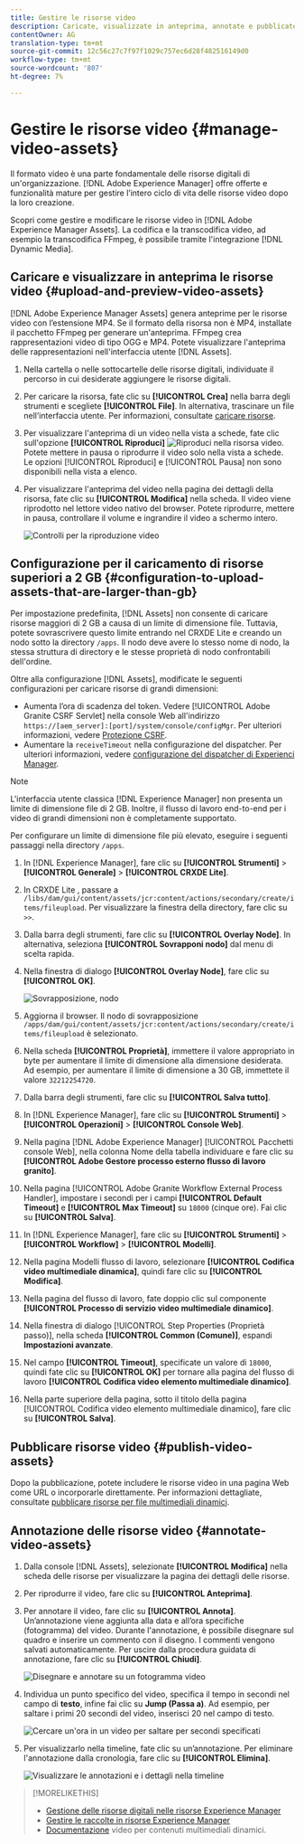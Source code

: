 ```yaml
---
title: Gestire le risorse video
description: Caricate, visualizzate in anteprima, annotate e pubblicate le risorse video in [!DNL Adobe Experience Manager].
contentOwner: AG
translation-type: tm+mt
source-git-commit: 12c56c27c7f97f1029c757ec6d28f482516149d0
workflow-type: tm+mt
source-wordcount: '807'
ht-degree: 7%

---
```



# Gestire le risorse video {#manage-video-assets}

Il formato video è una parte fondamentale delle risorse digitali di un&#39;organizzazione. [!DNL Adobe Experience Manager] offre offerte e funzionalità mature per gestire l’intero ciclo di vita delle risorse video dopo la loro creazione.

Scopri come gestire e modificare le risorse video in [!DNL Adobe Experience Manager Assets]. La codifica e la transcodifica video, ad esempio la transcodifica FFmpeg, è possibile tramite l&#39;integrazione [!DNL Dynamic Media].

## Caricare e visualizzare in anteprima le risorse video {#upload-and-preview-video-assets}

[!DNL Adobe Experience Manager Assets] genera anteprime per le risorse video con l’estensione MP4. Se il formato della risorsa non è MP4, installate il pacchetto FFmpeg per generare un&#39;anteprima. FFmpeg crea rappresentazioni video di tipo OGG e MP4. Potete visualizzare l&#39;anteprima delle rappresentazioni nell&#39;interfaccia utente [!DNL Assets].

1. Nella cartella o nelle sottocartelle delle risorse digitali, individuate il percorso in cui desiderate aggiungere le risorse digitali.
1. Per caricare la risorsa, fate clic su **[!UICONTROL Crea]** nella barra degli strumenti e scegliete **[!UICONTROL File]**. In alternativa, trascinare un file nell’interfaccia utente. Per informazioni, consultate [caricare risorse](manage-assets.md#uploading-assets).
1. Per visualizzare l&#39;anteprima di un video nella vista a schede, fate clic sull&#39;opzione **[!UICONTROL Riproduci]** ![Riproduci](assets/do-not-localize/play.png) nella risorsa video. Potete mettere in pausa o riprodurre il video solo nella vista a schede. Le opzioni [!UICONTROL Riproduci] e [!UICONTROL Pausa] non sono disponibili nella vista a elenco.

1. Per visualizzare l&#39;anteprima del video nella pagina dei dettagli della risorsa, fate clic su **[!UICONTROL Modifica]** nella scheda. Il video viene riprodotto nel lettore video nativo del browser. Potete riprodurre, mettere in pausa, controllare il volume e ingrandire il video a schermo intero.

   ![Controlli per la riproduzione video](assets/video-playback-controls.png)

## Configurazione per il caricamento di risorse superiori a 2 GB {#configuration-to-upload-assets-that-are-larger-than-gb}

Per impostazione predefinita, [!DNL Assets] non consente di caricare risorse maggiori di 2 GB a causa di un limite di dimensione file. Tuttavia, potete sovrascrivere questo limite entrando nel CRXDE Lite e creando un nodo sotto la directory `/apps`. Il nodo deve avere lo stesso nome di nodo, la stessa struttura di directory e le stesse proprietà di nodo confrontabili dell&#39;ordine.

Oltre alla configurazione [!DNL Assets], modificate le seguenti configurazioni per caricare risorse di grandi dimensioni:

* Aumenta l’ora di scadenza del token. Vedere [!UICONTROL  Adobe Granite CSRF Servlet] nella console Web all&#39;indirizzo `https://[aem_server]:[port]/system/console/configMgr`. Per ulteriori informazioni, vedere [Protezione CSRF](/help/sites-developing/csrf-protection.md).
* Aumentare la `receiveTimeout` nella configurazione del dispatcher. Per ulteriori informazioni, vedere [ configurazione del dispatcher di Experienci Manager](https://experienceleague.adobe.com/docs/experience-manager-dispatcher/using/configuring/dispatcher-configuration.html#renders-options).

>[!NOTE]
>
>L&#39;interfaccia utente classica [!DNL Experience Manager] non presenta un limite di dimensione file di 2 GB. Inoltre, il flusso di lavoro end-to-end per i video di grandi dimensioni non è completamente supportato.

Per configurare un limite di dimensione file più elevato, eseguire i seguenti passaggi nella directory `/apps`.

1. In [!DNL Experience Manager], fare clic su **[!UICONTROL Strumenti]** > **[!UICONTROL Generale]** > **[!UICONTROL CRXDE Lite]**.
1. In CRXDE Lite , passare a `/libs/dam/gui/content/assets/jcr:content/actions/secondary/create/items/fileupload`. Per visualizzare la finestra della directory, fare clic su `>>`.
1. Dalla barra degli strumenti, fare clic su **[!UICONTROL Overlay Node]**. In alternativa, seleziona **[!UICONTROL Sovrapponi nodo]** dal menu di scelta rapida.
1. Nella finestra di dialogo **[!UICONTROL Overlay Node]**, fare clic su **[!UICONTROL OK]**.

   ![Sovrapposizione, nodo](assets/overlay-node-path.png)

1. Aggiorna il browser. Il nodo di sovrapposizione `/apps/dam/gui/content/assets/jcr:content/actions/secondary/create/items/fileupload` è selezionato.
1. Nella scheda **[!UICONTROL Proprietà]**, immettere il valore appropriato in byte per aumentare il limite di dimensione alla dimensione desiderata. Ad esempio, per aumentare il limite di dimensione a 30 GB, immettete il valore `32212254720`.

1. Dalla barra degli strumenti, fare clic su **[!UICONTROL Salva tutto]**.
1. In [!DNL Experience Manager], fare clic su **[!UICONTROL Strumenti]** > **[!UICONTROL Operazioni]** > **[!UICONTROL Console Web]**.
1. Nella pagina [!DNL Adobe Experience Manager] [!UICONTROL Pacchetti console Web], nella colonna Nome della tabella individuare e fare clic su **[!UICONTROL Adobe Gestore processo esterno flusso di lavoro granito]**.
1. Nella pagina [!UICONTROL  Adobe Granite Workflow External Process Handler], impostare i secondi per i campi **[!UICONTROL Default Timeout]** e **[!UICONTROL Max Timeout]** su `18000` (cinque ore). Fai clic su **[!UICONTROL Salva]**.
1. In [!DNL Experience Manager], fare clic su **[!UICONTROL Strumenti]** > **[!UICONTROL Workflow]** > **[!UICONTROL Modelli]**.
1. Nella pagina Modelli flusso di lavoro, selezionare **[!UICONTROL Codifica video multimediale dinamica]**, quindi fare clic su **[!UICONTROL Modifica]**.
1. Nella pagina del flusso di lavoro, fate doppio clic sul componente **[!UICONTROL Processo di servizio video multimediale dinamico]**.
1. Nella finestra di dialogo [!UICONTROL Step Properties (Proprietà passo)], nella scheda **[!UICONTROL Common (Comune)]**, espandi **Impostazioni avanzate**.
1. Nel campo **[!UICONTROL Timeout]**, specificate un valore di `18000`, quindi fate clic su **[!UICONTROL OK]** per tornare alla pagina del flusso di lavoro **[!UICONTROL Codifica video elemento multimediale dinamico]**.
1. Nella parte superiore della pagina, sotto il titolo della pagina [!UICONTROL Codifica video elemento multimediale dinamico], fare clic su **[!UICONTROL Salva]**.

## Pubblicare risorse video {#publish-video-assets}

Dopo la pubblicazione, potete includere le risorse video in una pagina Web come URL o incorporarle direttamente. Per informazioni dettagliate, consultate [pubblicare risorse per file multimediali dinamici](/help/assets/publishing-dynamicmedia-assets.md).

## Annotazione delle risorse video {#annotate-video-assets}

1. Dalla console [!DNL Assets], selezionate **[!UICONTROL Modifica]** nella scheda delle risorse per visualizzare la pagina dei dettagli delle risorse.
1. Per riprodurre il video, fare clic su **[!UICONTROL Anteprima]**.
1. Per annotare il video, fare clic su **[!UICONTROL Annota]**. Un’annotazione viene aggiunta alla data e all’ora specifiche (fotogramma) del video. Durante l&#39;annotazione, è possibile disegnare sul quadro e inserire un commento con il disegno. I commenti vengono salvati automaticamente. Per uscire dalla procedura guidata di annotazione, fare clic su **[!UICONTROL Chiudi]**.

   ![Disegnare e annotare su un fotogramma video](assets/annotate-video.png)

1. Individua un punto specifico del video, specifica il tempo in secondi nel campo di **testo**, infine fai clic su **Jump (Passa a)**. Ad esempio, per saltare i primi 20 secondi del video, inserisci 20 nel campo di testo.

   ![Cercare un&#39;ora in un video per saltare per secondi specificati](assets/seek-in-video.png)

1. Per visualizzarlo nella timeline, fate clic su un’annotazione. Per eliminare l&#39;annotazione dalla cronologia, fare clic su **[!UICONTROL Elimina]**.

   ![Visualizzare le annotazioni e i dettagli nella timeline](assets/timeline-view-annotation.png)

>[!MORELIKETHIS]
>
>* [Gestione delle risorse digitali nelle risorse  Experience Manager](/help/assets/manage-assets.md)
>* [Gestire le raccolte in  risorse Experience Manager](/help/assets/manage-collections.md)
>* [Documentazione](/help/assets/video.md) video per contenuti multimediali dinamici.

